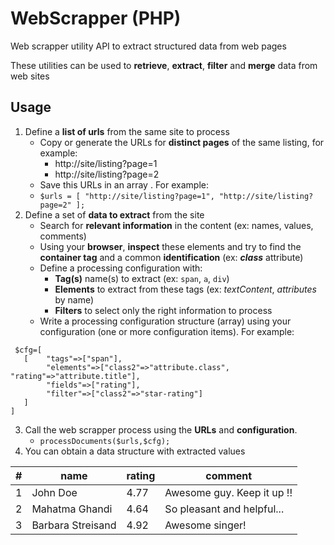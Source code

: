 # WebScrapper (PHP)
Web scrapper utility API  to extract structured data from web pages

These utilities can be used to **retrieve**, **extract**, **filter** and **merge** data from web sites


Usage
------

1. Define a **list of urls** from the same site to process
    * Copy or generate the URLs for **distinct pages** of the same listing, for example: 
       * http://site/listing?page=1 
       * http://site/listing?page=2
    * Save this URLs in an array . For example: 
    * `$urls = [ "http://site/listing?page=1", "http://site/listing?page=2" ];`
2. Define a set of **data to extract** from the site
    * Search for **relevant information** in the content (ex: names, values, comments)
     * Using your **browser**, **inspect** these elements and try to find  the **container tag** and a common **identification** (ex: ***class*** attribute)
     * Define a processing configuration with:
         * **Tag(s)** name(s) to extract (ex: `span`, `a`, `div`)
         * **Elements** to extract from these tags (ex: *textContent*, *attributes* by name)
         * **Filters** to select only the right information to process
      * Write a processing configuration  structure (array) using your configuration (one or more configuration items). For example:
>

     $cfg=[ 	
       [	"tags"=>["span"],
    	 	"elements"=>["class2"=>"attribute.class", "rating"=>"attribute.title"],
    		"fields"=>["rating"],
    		"filter"=>["class2"=>"star-rating"] 
       ] 
    ]

3. Call the web scrapper process using the **URLs** and **configuration**.
    * `processDocuments($urls,$cfg);`
 4. You can obtain a data structure with extracted values 

|#|name|rating|comment|
|--|--|--|--|
|1|John Doe|4.77|Awesome guy. Keep it up !!|
|2|Mahatma Ghandi|4.64|So pleasant and helpful...|
|3|Barbara Streisand|4.92|Awesome singer!|

